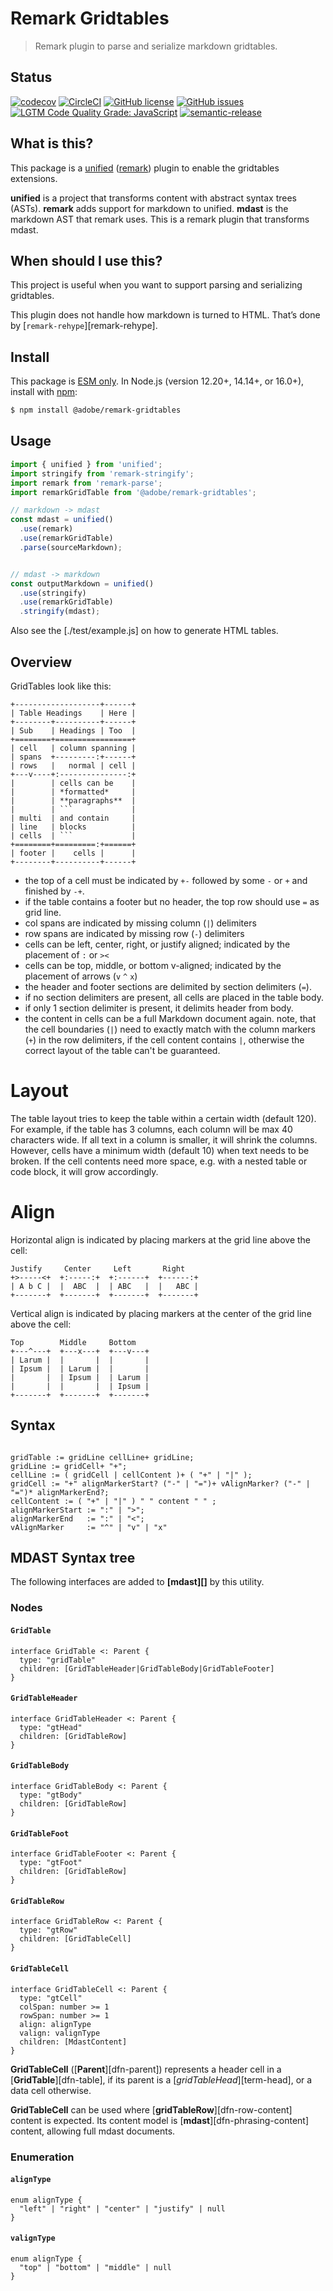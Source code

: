 # Remark Gridtables

> Remark plugin to parse and serialize markdown gridtables.

## Status
[![codecov](https://img.shields.io/codecov/c/github/adobe/remark-gridtables.svg)](https://codecov.io/gh/adobe/remark-gridtables)
[![CircleCI](https://img.shields.io/circleci/project/github/adobe/remark-gridtables.svg)](https://circleci.com/gh/adobe/remark-gridtables)
[![GitHub license](https://img.shields.io/github/license/adobe/remark-gridtables.svg)](https://github.com/adobe/remark-gridtables/blob/master/LICENSE.txt)
[![GitHub issues](https://img.shields.io/github/issues/adobe/remark-gridtables.svg)](https://github.com/adobe/remark-gridtables/issues)
[![LGTM Code Quality Grade: JavaScript](https://img.shields.io/lgtm/grade/javascript/g/adobe/remark-gridtables.svg?logo=lgtm&logoWidth=18)](https://lgtm.com/projects/g/adobe/remark-gridtables)
[![semantic-release](https://img.shields.io/badge/%20%20%F0%9F%93%A6%F0%9F%9A%80-semantic--release-e10079.svg)](https://github.com/semantic-release/semantic-release)

## What is this?

This package is a [unified][] ([remark][]) plugin to enable the gridtables extensions.

**unified** is a project that transforms content with abstract syntax trees
(ASTs).
**remark** adds support for markdown to unified.
**mdast** is the markdown AST that remark uses.
This is a remark plugin that transforms mdast.

## When should I use this?

This project is useful when you want to support parsing and serializing gridtables.

This plugin does not handle how markdown is turned to HTML.
That’s done by [`remark-rehype`][remark-rehype].

## Install

This package is [ESM only](https://gist.github.com/sindresorhus/a39789f98801d908bbc7ff3ecc99d99c).
In Node.js (version 12.20+, 14.14+, or 16.0+), install with [npm][]:

```sh
$ npm install @adobe/remark-gridtables
```

## Usage

```js
import { unified } from 'unified';
import stringify from 'remark-stringify';
import remark from 'remark-parse';
import remarkGridTable from '@adobe/remark-gridtables';

// markdown -> mdast
const mdast = unified()
  .use(remark)
  .use(remarkGridTable)
  .parse(sourceMarkdown);


// mdast -> markdown
const outputMarkdown = unified()
  .use(stringify)
  .use(remarkGridTable)
  .stringify(mdast);
```

Also see the [./test/example.js] on how to generate HTML tables.

## Overview

GridTables look like this:

```
+-------------------+------+
| Table Headings    | Here |
+--------+----------+------+
| Sub    | Headings | Too  |
+========+=================+
| cell   | column spanning |
| spans  +---------:+------+
| rows   |   normal | cell |
+---v----+:---------------:+
|        | cells can be    |
|        | *formatted*     |
|        | **paragraphs**  |
|        | ```             |
| multi  | and contain     |
| line   | blocks          |
| cells  | ```             |
+========+=========:+======+
| footer |    cells |      |
+--------+----------+------+
```

- the top of a cell must be indicated by `+-` followed by some `-` or `+` and finished by `-+`.
- if the table contains a footer but no header, the top row should use `=` as grid line.
- col spans are indicated by missing column (`|`) delimiters
- row spans are indicated by missing row (`-`) delimiters
- cells can be left, center, right, or justify aligned; indicated by the placement of `:` or `><`
- cells can be top, middle, or bottom v-aligned; indicated by the placement of arrows (`v` `^` `x`)
- the header and footer sections are delimited by section delimiters (`=`).
- if no section delimiters are present, all cells are placed in the table body.
- if only 1 section delimiter is present, it delimits header from body.
- the content in cells can be a full Markdown document again. note, that the cell boundaries (`|`)
  need to exactly match with the column markers (`+`) in the row delimiters, if the cell content
  contains `|`, otherwise the correct layout of the table can't be guaranteed.

Layout
======

The table layout tries to keep the table within a certain width (default 120). For example,
if the table has 3 columns, each column will be max 40 characters wide. If all text in a column
is smaller, it will shrink the columns. However, cells have a minimum width (default 10) when
text needs to be broken. If the cell contents need more space, e.g. with a nested table or
code block, it will grow accordingly.

Align
=====

Horizontal align is indicated by placing markers at the grid line above the cell:

```
Justify     Center     Left       Right
+>-----<+  +:-----:+  +:------+  +------:+
| A b C |  |  ABC  |  | ABC   |  |   ABC |
+-------+  +-------+  +-------+  +-------+
```

Vertical align is indicated by placing markers at the center of the grid line above the cell:

```
Top        Middle     Bottom
+---^---+  +---x---+  +---v---+
| Larum |  |       |  |       |
| Ipsum |  | Larum |  |       |
|       |  | Ipsum |  | Larum |
|       |  |       |  | Ipsum |
+-------+  +-------+  +-------+
```

## Syntax

```ebfn

gridTable := gridLine cellLine+ gridLine;
gridLine := gridCell+ "+";
cellLine := ( gridCell | cellContent )+ ( "+" | "|" );   
gridCell := "+" alignMarkerStart? ("-" | "=")+ vAlignMarker? ("-" | "=")* alignMarkerEnd?;
cellContent := ( "+" | "|" ) " " content " " ;
alignMarkerStart := ":" | ">";
alignMarkerEnd   := ":" | "<";
vAlignMarker     := "^" | "v" | "x"
```

## MDAST Syntax tree

The following interfaces are added to **[mdast][]** by this utility.

### Nodes

#### `GridTable`

```idl
interface GridTable <: Parent {
  type: "gridTable"
  children: [GridTableHeader|GridTableBody|GridTableFooter]
}
```

#### `GridTableHeader`

```idl
interface GridTableHeader <: Parent {
  type: "gtHead"
  children: [GridTableRow]
}
```

#### `GridTableBody`

```idl
interface GridTableBody <: Parent {
  type: "gtBody"
  children: [GridTableRow]
}
```

#### `GridTableFoot`

```idl
interface GridTableFooter <: Parent {
  type: "gtFoot"
  children: [GridTableRow]
}
```

#### `GridTableRow`

```idl
interface GridTableRow <: Parent {
  type: "gtRow"
  children: [GridTableCell]
}
```

#### `GridTableCell`

```idl
interface GridTableCell <: Parent {
  type: "gtCell"
  colSpan: number >= 1
  rowSpan: number >= 1
  align: alignType
  valign: valignType
  children: [MdastContent]
}
```

**GridTableCell** ([**Parent**][dfn-parent]) represents a header cell in a
[**GridTable**][dfn-table], if its parent is a [*gridTableHead*][term-head], or a data
cell otherwise.

**GridTableCell** can be used where [**gridTableRow**][dfn-row-content] content is expected.
Its content model is [**mdast**][dfn-phrasing-content] content, allowing full mdast documents.

### Enumeration

#### `alignType`

```idl
enum alignType {
  "left" | "right" | "center" | "justify" | null
}
```

#### `valignType`

```idl
enum alignType {
  "top" | "bottom" | "middle" | null
}
```

<!-- Definitions -->

[npm]: https://docs.npmjs.com/cli/install

[remark]: https://github.com/remarkjs/remark

[unified]: https://github.com/unifiedjs/unified

[rehype]: https://github.com/rehypejs/rehype

[hast]: https://github.com/syntax-tree/hast
